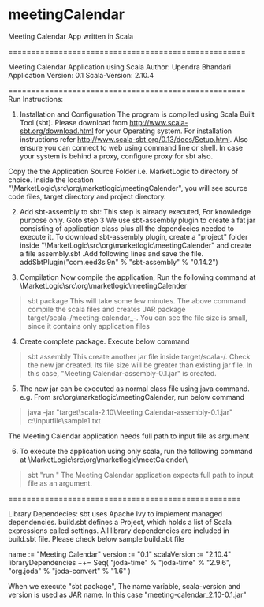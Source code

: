 # meetingCalendar
Meeting Calendar App written in Scala

====================================================

Meeting Calendar Application using Scala
Author: Upendra Bhandari
Application Version: 0.1
Scala-Version: 2.10.4

====================================================
Run Instructions:

1. Installation and Configuration
The program is compiled using Scala Built Tool (sbt). Please download from http://www.scala-sbt.org/download.html for your Operating system. For installation instructions refer http://www.scala-sbt.org/0.13/docs/Setup.html. Also ensure you can connect to web using command line or shell. In case your system is behind a proxy, configure proxy for sbt also.

Copy the the Application Source Folder i.e. MarketLogic to directory of choice. Inside the location "<full-path>\MarketLogic\src\org\marketlogic\meetingCalender", you will see source code files, target directory and project directory.

2. Add sbt-assembly to sbt: This step is already executed, For knowledge purpose only. Goto step 3
We use sbt-assembly plugin to create a fat jar consisting of application class plus all the dependecies needed to execute it. To download sbt-assembly plugin, create a "project" folder inside "<full-path>\MarketLogic\src\org\marketlogic\meetingCalender" and create a file assembly.sbt .Add following lines and save the file. 
addSbtPlugin("com.eed3si9n" % "sbt-assembly" % "0.14.2")

3. Compilation
Now compile the application, Run the following command at <full-path>\MarketLogic\src\org\marketlogic\meetingCalender
> sbt package
This will take some few minutes. The above command compile the scala files and creates JAR package target/scala-<version>/meeting-calendar_<scala-version>-<application version>. You can see the file size is small, since it contains only application files

4. Create complete package. Execute below command
> sbt assembly
This create another jar file inside target/scala-<version>/. Check the new jar created. Its file size will be greater than existing jar file. In this case, "Meeting Calendar-assembly-0.1.jar" is created.

5. The new jar can be executed as normal class file using java command. e.g. From src\org\marketlogic\meetingCalender, run below command
> java -jar "target\scala-2.10\Meeting Calendar-assembly-0.1.jar" c:\inputfile\sample1.txt

The Meeting Calendar application needs full path to input file as argument

6. To execute the application using only scala, run the following command at <path to src>\MarketLogic\src\org\marketlogic\meetCalender\
> sbt "run <path to input-file>"
The Meeting Calendar application expects full path to input file as an argument. 


===================================================

Library Dependecies:
sbt uses Apache Ivy to implement managed dependencies. build.sbt defines a Project, which holds a list of Scala expressions called settings. All library dependencies are included in build.sbt file. Please check below sample build.sbt file

name := "Meeting Calendar"
version := "0.1"
scalaVersion := "2.10.4"
libraryDependencies ++= Seq(
	"joda-time" % "joda-time" % "2.9.6",
	"org.joda"  % "joda-convert" % "1.6"
)

When we execute "sbt package", The name variable, scala-version and version is used as JAR name. In this case "meeting-calendar_2.10-0.1.jar"
